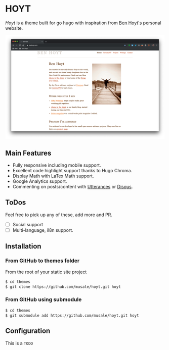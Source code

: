 # HOYT

_Hoyt_ is a theme built for go hugo with inspiration from [Ben Hoyt's](https://benhoyt.com/) personal website.

![alt text](https://github.com/musale/hoyt/raw/master/public/images/Ben_Hoyt.png "Ben Hoyt's Site")

## Main Features

- Fully responsive including mobile support.
- Excellent code highlight support thanks to Hugo Chroma.
- Display Math with LaTex Math support.
- Google Analytics support.
- Commenting on posts/content with [Utterances](https://utteranc.es/di) or [Disqus](https://disqus.com/).

## ToDos

Feel free to pick up any of these, add more and PR.

- [ ] Social support
- [ ] Multi-language, il8n support.

## Installation

### From GitHub to themes folder

From the root of your static site project

```
$ cd themes
$ git clone https://github.com/musale/hoyt.git hoyt
```

### From GitHub using submodule

```
$ cd themes
$ git submodule add https://github.com/musale/hoyt.git hoyt
```

## Configuration

This is a `TODO`
